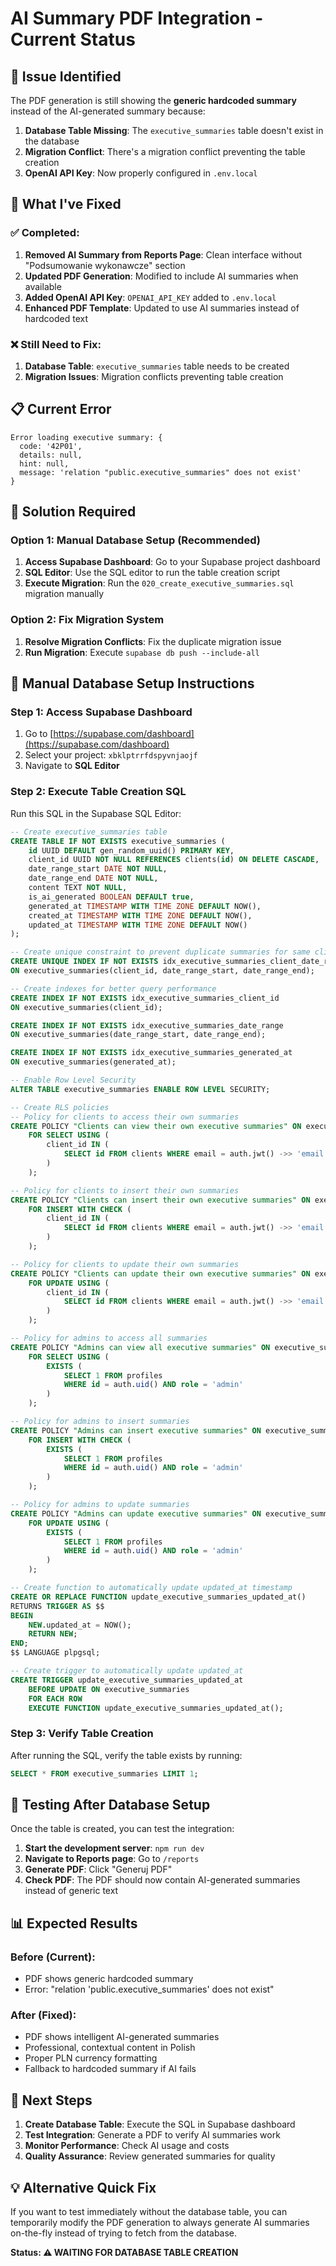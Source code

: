 # AI Summary PDF Integration - Current Status

## 🚨 **Issue Identified**

The PDF generation is still showing the **generic hardcoded summary** instead of the AI-generated summary because:

1. **Database Table Missing**: The `executive_summaries` table doesn't exist in the database
2. **Migration Conflict**: There's a migration conflict preventing the table creation
3. **OpenAI API Key**: Now properly configured in `.env.local`

## 🔧 **What I've Fixed**

### ✅ **Completed:**
1. **Removed AI Summary from Reports Page**: Clean interface without "Podsumowanie wykonawcze" section
2. **Updated PDF Generation**: Modified to include AI summaries when available
3. **Added OpenAI API Key**: `OPENAI_API_KEY` added to `.env.local`
4. **Enhanced PDF Template**: Updated to use AI summaries instead of hardcoded text

### ❌ **Still Need to Fix:**
1. **Database Table**: `executive_summaries` table needs to be created
2. **Migration Issues**: Migration conflicts preventing table creation

## 📋 **Current Error**

```
Error loading executive summary: {
  code: '42P01',
  details: null,
  hint: null,
  message: 'relation "public.executive_summaries" does not exist'
}
```

## 🎯 **Solution Required**

### **Option 1: Manual Database Setup (Recommended)**
1. **Access Supabase Dashboard**: Go to your Supabase project dashboard
2. **SQL Editor**: Use the SQL editor to run the table creation script
3. **Execute Migration**: Run the `020_create_executive_summaries.sql` migration manually

### **Option 2: Fix Migration System**
1. **Resolve Migration Conflicts**: Fix the duplicate migration issue
2. **Run Migration**: Execute `supabase db push --include-all`

## 🔧 **Manual Database Setup Instructions**

### **Step 1: Access Supabase Dashboard**
1. Go to [https://supabase.com/dashboard](https://supabase.com/dashboard)
2. Select your project: `xbklptrrfdspyvnjaojf`
3. Navigate to **SQL Editor**

### **Step 2: Execute Table Creation SQL**
Run this SQL in the Supabase SQL Editor:

```sql
-- Create executive_summaries table
CREATE TABLE IF NOT EXISTS executive_summaries (
    id UUID DEFAULT gen_random_uuid() PRIMARY KEY,
    client_id UUID NOT NULL REFERENCES clients(id) ON DELETE CASCADE,
    date_range_start DATE NOT NULL,
    date_range_end DATE NOT NULL,
    content TEXT NOT NULL,
    is_ai_generated BOOLEAN DEFAULT true,
    generated_at TIMESTAMP WITH TIME ZONE DEFAULT NOW(),
    created_at TIMESTAMP WITH TIME ZONE DEFAULT NOW(),
    updated_at TIMESTAMP WITH TIME ZONE DEFAULT NOW()
);

-- Create unique constraint to prevent duplicate summaries for same client and date range
CREATE UNIQUE INDEX IF NOT EXISTS idx_executive_summaries_client_date_range 
ON executive_summaries(client_id, date_range_start, date_range_end);

-- Create indexes for better query performance
CREATE INDEX IF NOT EXISTS idx_executive_summaries_client_id 
ON executive_summaries(client_id);

CREATE INDEX IF NOT EXISTS idx_executive_summaries_date_range 
ON executive_summaries(date_range_start, date_range_end);

CREATE INDEX IF NOT EXISTS idx_executive_summaries_generated_at 
ON executive_summaries(generated_at);

-- Enable Row Level Security
ALTER TABLE executive_summaries ENABLE ROW LEVEL SECURITY;

-- Create RLS policies
-- Policy for clients to access their own summaries
CREATE POLICY "Clients can view their own executive summaries" ON executive_summaries
    FOR SELECT USING (
        client_id IN (
            SELECT id FROM clients WHERE email = auth.jwt() ->> 'email'
        )
    );

-- Policy for clients to insert their own summaries
CREATE POLICY "Clients can insert their own executive summaries" ON executive_summaries
    FOR INSERT WITH CHECK (
        client_id IN (
            SELECT id FROM clients WHERE email = auth.jwt() ->> 'email'
        )
    );

-- Policy for clients to update their own summaries
CREATE POLICY "Clients can update their own executive summaries" ON executive_summaries
    FOR UPDATE USING (
        client_id IN (
            SELECT id FROM clients WHERE email = auth.jwt() ->> 'email'
        )
    );

-- Policy for admins to access all summaries
CREATE POLICY "Admins can view all executive summaries" ON executive_summaries
    FOR SELECT USING (
        EXISTS (
            SELECT 1 FROM profiles 
            WHERE id = auth.uid() AND role = 'admin'
        )
    );

-- Policy for admins to insert summaries
CREATE POLICY "Admins can insert executive summaries" ON executive_summaries
    FOR INSERT WITH CHECK (
        EXISTS (
            SELECT 1 FROM profiles 
            WHERE id = auth.uid() AND role = 'admin'
        )
    );

-- Policy for admins to update summaries
CREATE POLICY "Admins can update executive summaries" ON executive_summaries
    FOR UPDATE USING (
        EXISTS (
            SELECT 1 FROM profiles 
            WHERE id = auth.uid() AND role = 'admin'
        )
    );

-- Create function to automatically update updated_at timestamp
CREATE OR REPLACE FUNCTION update_executive_summaries_updated_at()
RETURNS TRIGGER AS $$
BEGIN
    NEW.updated_at = NOW();
    RETURN NEW;
END;
$$ LANGUAGE plpgsql;

-- Create trigger to automatically update updated_at
CREATE TRIGGER update_executive_summaries_updated_at
    BEFORE UPDATE ON executive_summaries
    FOR EACH ROW
    EXECUTE FUNCTION update_executive_summaries_updated_at();
```

### **Step 3: Verify Table Creation**
After running the SQL, verify the table exists by running:
```sql
SELECT * FROM executive_summaries LIMIT 1;
```

## 🧪 **Testing After Database Setup**

Once the table is created, you can test the integration:

1. **Start the development server**: `npm run dev`
2. **Navigate to Reports page**: Go to `/reports`
3. **Generate PDF**: Click "Generuj PDF"
4. **Check PDF**: The PDF should now contain AI-generated summaries instead of generic text

## 📊 **Expected Results**

### **Before (Current):**
- PDF shows generic hardcoded summary
- Error: "relation 'public.executive_summaries' does not exist"

### **After (Fixed):**
- PDF shows intelligent AI-generated summaries
- Professional, contextual content in Polish
- Proper PLN currency formatting
- Fallback to hardcoded summary if AI fails

## 🎯 **Next Steps**

1. **Create Database Table**: Execute the SQL in Supabase dashboard
2. **Test Integration**: Generate a PDF to verify AI summaries work
3. **Monitor Performance**: Check AI usage and costs
4. **Quality Assurance**: Review generated summaries for quality

## 💡 **Alternative Quick Fix**

If you want to test immediately without the database table, you can temporarily modify the PDF generation to always generate AI summaries on-the-fly instead of trying to fetch from the database.

**Status: ⚠️ WAITING FOR DATABASE TABLE CREATION** 